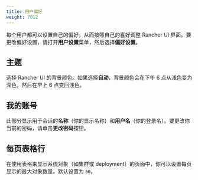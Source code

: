 ```yaml
---
title: 用户偏好
weight: 7012
---
```


每个用户都可以设置自己的偏好，从而按照自己的喜好调整 Rancher UI 界面。要更改偏好设置，请打开**用户设置**菜单，然后选择**偏好设置**。

## 主题

选择 Rancher UI 的背景颜色。如果选择**自动**，背景颜色会在下午 6 点从浅色变为深色，然后在早上 6 点变回浅色。

## 我的账号

此部分显示用于会话的**名称**（你的显示名称）和**用户名**（你的登录名）。要更改你当前的密码，请单击**更改密码**按钮。

## 每页表格行

在使用表格来显示系统对象（如集群或 deployment）的页面中，你可以设置每页显示的最大对象数量。默认设置为 `50`。
